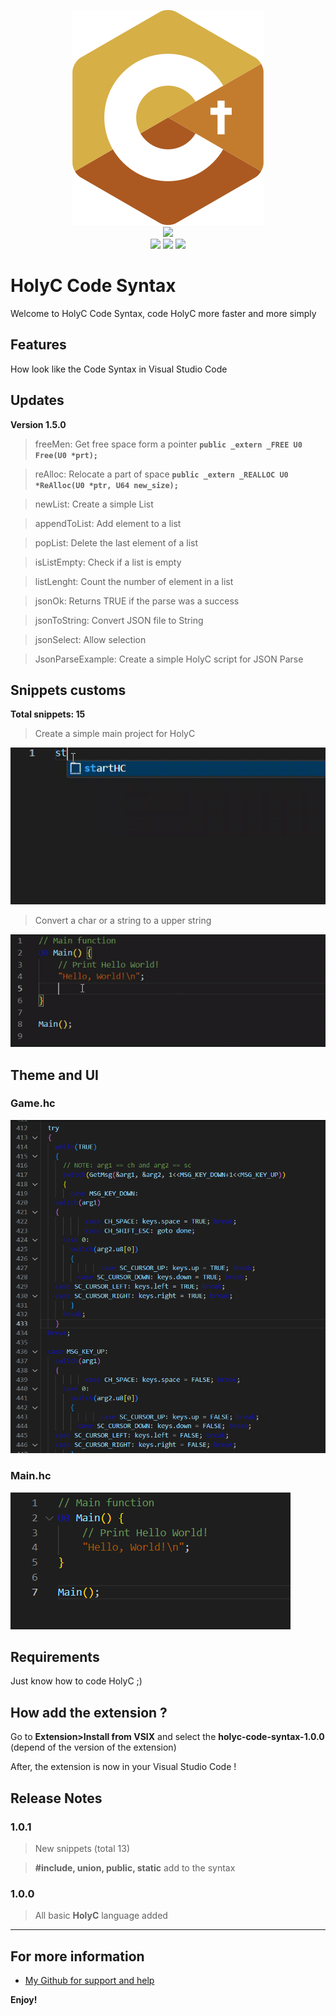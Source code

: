 <p align="center">
  <img src="https://github.com/Creator754915/HolyC-Code-Syntax/blob/main/images/HolyC_Logo.png">
  <br>
  <img src="https://img.shields.io/badge/Version-1.0.1-green?style=for-the-badge">
  <br>
  <img src="https://img.shields.io/badge/Author-Creator754915-blue?style=flat-square">
  <img src="https://img.shields.io/badge/Open%20Source-Yes-darkgreen?style=flat-square">
  <img src="https://img.shields.io/badge/Maintained%3F-Yes-lightblue?style=flat-square">
</p>


# HolyC Code Syntax

Welcome to HolyC Code Syntax, code HolyC more faster and more simply

## Features

How look like the Code Syntax in Visual Studio Code

## Updates

**Version 1.5.0**

> freeMen: Get free space form a pointer **```public _extern _FREE U0 Free(U0 *prt);```**

> reAlloc: Relocate a part of space **```public _extern _REALLOC U0 *ReAlloc(U0 *ptr, U64 new_size);```**

> newList: Create a simple List

> appendToList: Add element to a list

> popList: Delete the last element of a list

> isListEmpty: Check if a list is empty

> listLenght: Count the number of element in a list

> jsonOk: Returns TRUE if the parse was a success

> jsonToString: Convert JSON file to String

> jsonSelect: Allow selection

> JsonParseExample: Create a simple HolyC script for JSON Parse


## Snippets customs

**Total snippets: 15**

> Create a simple main project for HolyC

![Main Snippets](https://github.com/Creator754915/HolyC-Code-Syntax/blob/main/images/snippets2.gif)

> Convert a char or a string to a upper string

![ToUpper](https://github.com/Creator754915/HolyC-Code-Syntax/blob/main/images/snippets1.gif)

## Theme and UI

### Game.hc

![Image1](https://github.com/Creator754915/HolyC-Code-Syntax/blob/main/images/image.png)

### Main.hc

![Image2](https://github.com/Creator754915/HolyC-Code-Syntax/blob/main/images/image2.png)

## Requirements

Just know how to code HolyC ;)


## How add the extension ?

Go to **Extension>Install from VSIX** and select the **holyc-code-syntax-1.0.0** (depend of the version of the extension)

After, the extension is now in your Visual Studio Code !


## Release Notes

### 1.0.1

> New snippets (total 13)

> **#include, union, public, static** add to the syntax

### 1.0.0

> All basic **HolyC** language added

---

## For more information

* [My Github for support and help](https://github.com/Creator754915/HolyC-Code-Syntax)


**Enjoy!**
